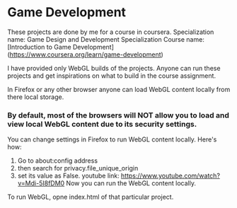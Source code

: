 # Game Development 

These projects are done by me for a course in coursera.
Specialization name: Game Design and Development Specialization
Course name: [Introduction to Game Development] (https://www.coursera.org/learn/game-development)

I have provided only WebGL builds of the projects. 
Anyone can run these projects and get inspirations on what to build in the course assignment.

In Firefox or any other browser anyone can load WebGL content locally from there local storage.
### By default, most of the browsers will NOT allow you to load and view local WebGL content due to its security settings.

You can change settings in Firefox to run WebGL content locally. Here's how:
1. Go to about:config address
2. then search for privacy.file_unique_origin
3. set its value as False.
youtube link: https://www.youtube.com/watch?v=Mdi-5I8fDM0
Now you can run the WebGL content locally.

To run WebGL, opne index.html of that particular project.

